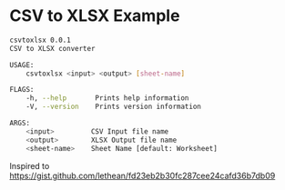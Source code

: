 # CSV to XLSX Example

```sh
csvtoxlsx 0.0.1
CSV to XLSX converter

USAGE:
    csvtoxlsx <input> <output> [sheet-name]

FLAGS:
    -h, --help       Prints help information
    -V, --version    Prints version information

ARGS:
    <input>         CSV Input file name
    <output>        XLSX Output file name
    <sheet-name>    Sheet Name [default: Worksheet]
```

Inspired to https://gist.github.com/lethean/fd23eb2b30fc287cee24cafd36b7db09
